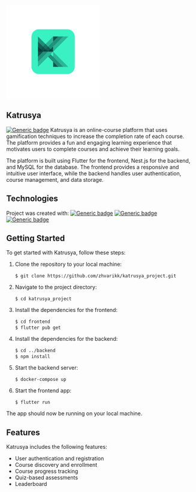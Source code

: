 ![Logo](frontend/images/logo_small.png)
## Katrusya
[![Generic badge](https://img.shields.io/badge/Version-1.0.0-<COLOR>.svg)](https://shields.io/)
Katrusya is an online-course platform that uses gamification techniques to increase the completion rate of each course. The platform provides a fun and engaging learning experience that motivates users to complete courses and achieve their learning goals.

The platform is built using Flutter for the frontend, Nest.js for the backend, and MySQL for the database. The frontend provides a responsive and intuitive user interface, while the backend handles user authentication, course management, and data storage.

## Technologies
Project was created with:
[![Generic badge](https://img.shields.io/badge/Flutter-3.7.7-<COLOR>.svg)](https://shields.io/)
[![Generic badge](https://img.shields.io/badge/Nest.js-9.0.0-<COLOR>.svg)](https://shields.io/)
[![Generic badge](https://img.shields.io/badge/MySql-3.2.0-<COLOR>.svg)](https://shields.io/)

## Getting Started
To get started with Katrusya, follow these steps:

1. Clone the repository to your local machine:
   ```
   $ git clone https://github.com/zhvarikk/katrusya_project.git
   ```
2. Navigate to the project directory:
   ```
   $ cd katrusya_project
   ```
3. Install the dependencies for the frontend:
   ```
   $ cd frontend
   $ flutter pub get
   ```
4. Install the dependencies for the backend:
   ```
   $ cd ../backend
   $ npm install 
   ```
5. Start the backend server:
   ```
   $ docker-compose up
   ```
6. Start the frontend app:
   ```
   $ flutter run
   ```

The app should now be running on your local machine.

## Features
Katrusya includes the following features:
* User authentication and registration
* Course discovery and enrollment
* Course progress tracking
* Quiz-based assessments
* Leaderboard

